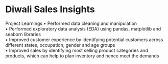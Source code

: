 # Diwali Sales Insights


Project Learnings
• Performed data cleaning and manipulation <br>
• Performed exploratory data analysis (EDA) using pandas, matplotlib and seaborn libraries <br>
• Improved customer experience by identifying potential customers across different states, occupation, gender and age groups <br>
• Improved sales by identifying most selling product categories and products, which can help to plan inventory and hence meet the demands <br>
